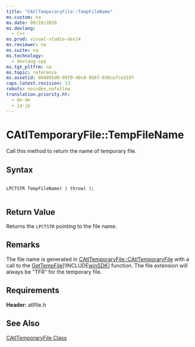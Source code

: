 ```yaml
---
title: "CAtlTemporaryFile::TempFileName"
ms.custom: na
ms.date: 09/19/2016
ms.devlang: 
  - C++
ms.prod: visual-studio-dev14
ms.reviewer: na
ms.suite: na
ms.technology: 
  - devlang-cpp
ms.tgt_pltfrm: na
ms.topic: reference
ms.assetid: 0d4095d9-99f0-40c0-9567-030ce7ce3197
caps.latest.revision: 13
robots: noindex,nofollow
translation.priority.ht: 
  - de-de
  - ja-jp
---
```

# CAtlTemporaryFile::TempFileName
Call this method to return the name of temporary file.  
  
## Syntax  
  
```  
  
LPCTSTR TempFileName( ) throw( );  
  
```  
  
## Return Value  
 Returns the `LPCTSTR` pointing to the file name.  
  
## Remarks  
 The file name is generated in [CAtlTemporaryFile::CAtlTemporaryFile](../vs140/CAtlTemporaryFile--CAtlTemporaryFile.md) with a call to the [GetTempFile](http://msdn.microsoft.com/library/windows/desktop/aa364991)[!INCLUDE[winSDK](../vs140/includes/winSDK_md.md)] function. The file extension will always be "TFR" for the temporary file.  
  
## Requirements  
 **Header:** atlfile.h  
  
## See Also  
 [CAtlTemporaryFile Class](../vs140/CAtlTemporaryFile-Class.md)